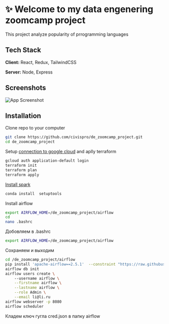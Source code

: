 # ✨ Welcome to my data engenering zoomcamp project

This project analyze popularity of prrogramming languages


## Tech Stack

**Client:** React, Redux, TailwindCSS

**Server:** Node, Express


## Screenshots

![App Screenshot](https://via.placeholder.com/468x300?text=App+Screenshot+Here)


## Installation

Clone repo to your computer
  ```bash
  git clone https://github.com/civispro/de_zoomcamp_project.git
  cd de_zoomcamp_project
```
Setup [connection to google cloud](https://github.com/DataTalksClub/data-engineering-zoomcamp/tree/main/week_1_basics_n_setup)  and aplly terraform  

```bash
gcloud auth application-default login
terraform init
terraform plan
terraform apply
```

[Install spark](https://github.com/DataTalksClub/data-engineering-zoomcamp/blob/main/week_5_batch_processing/setup/linux.md) 
  
    
  
  
  
```bash
conda install  setuptools  

```  
  
  
  
  
Install airflow
  
```bash
export AIRFLOW_HOME=/de_zoomcamp_project/airflow    
cd
nano .bashrc 
```  
 Добовляем в .bashrc 
```bash
export AIRFLOW_HOME=/de_zoomcamp_project/airflow
```   
Сохраняем и выходим  
 
```bash
cd /de_zoomcamp_project/airflow
pip install 'apache-airflow==2.5.1'  --constraint "https://raw.githubusercontent.com/apache/airflow/constraints-2.5.1/constraints-3.9.txt"
airflow db init
airflow users create \	
    --username airflow \
    --firstname airflow \
    --lastname airflow \
    --role Admin \
    --email li@li.ru  
airflow webserver -p 8080
airflow scheduler


```  
  
Кладем ключ гугла cred.json в папку airflow
  



